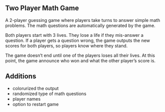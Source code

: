 ## Two Player Math Game

A 2-player guessing game where players take turns to answer simple math problems. The math questions are automatically generated by the game. 

Both players start with 3 lives. They lose a life if they mis-answer a question. If a player gets a question wrong, the game outputs the new scores for both players, so players know where they stand.

The game doesn’t end until one of the players loses all their lives. At this point, the game announce who won and what the other player’s score is.

## Additions

- colorurized the output
- randomized type of math questions
- player names
- option to restart game
